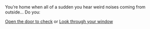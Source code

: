 You’re home when all of a sudden you hear weird noises coming from outside...
Do you:

[Open the door to check](door/open-door.md) or [Look through your window](window/look-through-the-window.md)